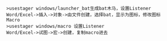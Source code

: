 	>usestager windows/launcher_bat生成bat木马，设置Listener
	Word/Excel->插入->对象->由文件创建，选择bat，显示为图标，修改图标
	Macro
	>usestager windows/macro 设置Listener
	Word/Excel->试图->宏->创建，复制macro进去